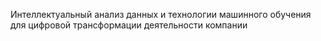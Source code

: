 Интеллектуальный анализ данных и технологии машинного обучения для цифровой трансформации деятельности компании
